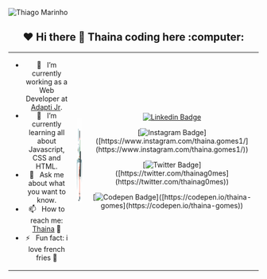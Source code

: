 ![Thiago Marinho](https://makemybazaar.com/wp-content/uploads/2019/03/web-development-4.jpg)

<h2 style="text-align: center;">♥️ Hi there 👋 Thaina coding here :computer:</h2>

<table boder="0" style="border: 0">
<tr  style="text-align: center; border: 0">
<td  style="text-align: center; border: 0">

- 🚀  &nbsp; I’m currently working as a Web Developer at [Adapti Jr](https://adapti.info/).
- 🌱  &nbsp; I’m currently learning all about Javascript,  CSS and HTML.
- 💬  &nbsp; Ask me about what you want to know.                                                    
- 📫  &nbsp; How to reach me: [Thaina](https://www.instagram.com/thaina.gomes1/) 🦸                                     
- ⚡  &nbsp; Fun fact: i love french fries 🍟
      
</td  style="text-align: center; border: 0">
<td>

<img width="auto" height="170px" src="https://github.com/thaina-gomes/thaina-gomes/blob/master/anime.gif?raw=true">

</td>



<td>

[
![Linkedin Badge](https://img.shields.io/badge/-LinkedIn-blue?style=flat-square&logo=Linkedin&logoColor=white&link=[https://www.linkedin.com/in/thaina-gomes-b373a2191/](https://www.linkedin.com/in/thaina-gomes-b373a2191/)
)]([https://www.linkedin.com/in/thaina-gomes-b373a2191/](https://www.linkedin.com/in/thaina-gomes-b373a2191/))

[![Instagram Badge](https://img.shields.io/badge/-Instagram-violet?style=flat-square&logo=Instagram&logoColor=white&link=[https://www.instagram.com/thaina.gomes1/](https://www.instagram.com/thaina.gomes1/))]([https://www.instagram.com/thaina.gomes1/](https://www.instagram.com/thaina.gomes1/)) 

[![Twitter Badge](https://img.shields.io/badge/-Twitter-00acee?style=flat-square&labelColor=00acee&logo=twitter&logoColor=white&link=[https://twitter.com/thainag0mes](https://twitter.com/thainag0mes))]([https://twitter.com/thainag0mes](https://twitter.com/thainag0mes)) 

[![Codepen Badge](https://img.shields.io/badge/-Codepen-black?style=flat-square&logo=Codepen&logoColor=white&link=[[https://codepen.io/thaina-gomes](https://codepen.io/thaina-gomes)](https://codepen.io/thaina-gomes))]([https://codepen.io/thaina-gomes](https://codepen.io/thaina-gomes))



</td>

</tr>
</table>
